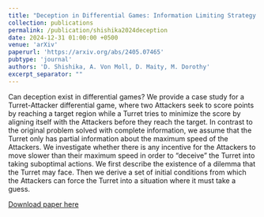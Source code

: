 ```yaml
---
title: "Deception in Differential Games: Information Limiting Strategy to Induce Dilemma"
collection: publications
permalink: /publication/shishika2024deception
date: 2024-12-31 01:00:00 +0500
venue: 'arXiv'
paperurl: 'https://arxiv.org/abs/2405.07465'
pubtype: 'journal'
authors: 'D. Shishika, A. Von Moll, D. Maity, M. Dorothy'
excerpt_separator: ""
---
```

Can deception exist in differential games? We provide a case study for a Turret-Attacker differential game, where two Attackers seek to score points by reaching a target region while a Turret tries to minimize the score by aligning itself with the Attackers before they reach the target. In contrast to the original problem solved with complete information, we assume that the Turret only has partial information about the maximum speed of the Attackers. We investigate whether there is any incentive for the Attackers to move slower than their maximum speed in order to “deceive” the Turret into taking suboptimal actions. We first describe the existence of a dilemma that the Turret may face. Then we derive a set of initial conditions from which the Attackers can force the Turret into a situation where it must take a guess.

[Download paper here](https://arxiv.org/abs/2405.07465)